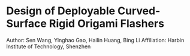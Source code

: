 # Design of Deployable Curved-Surface Rigid Origami Flashers

Author: Sen Wang, Yinghao Gao, Hailin Huang, Bing Li
Affiliation: Harbin Institute of Technology, Shenzhen


